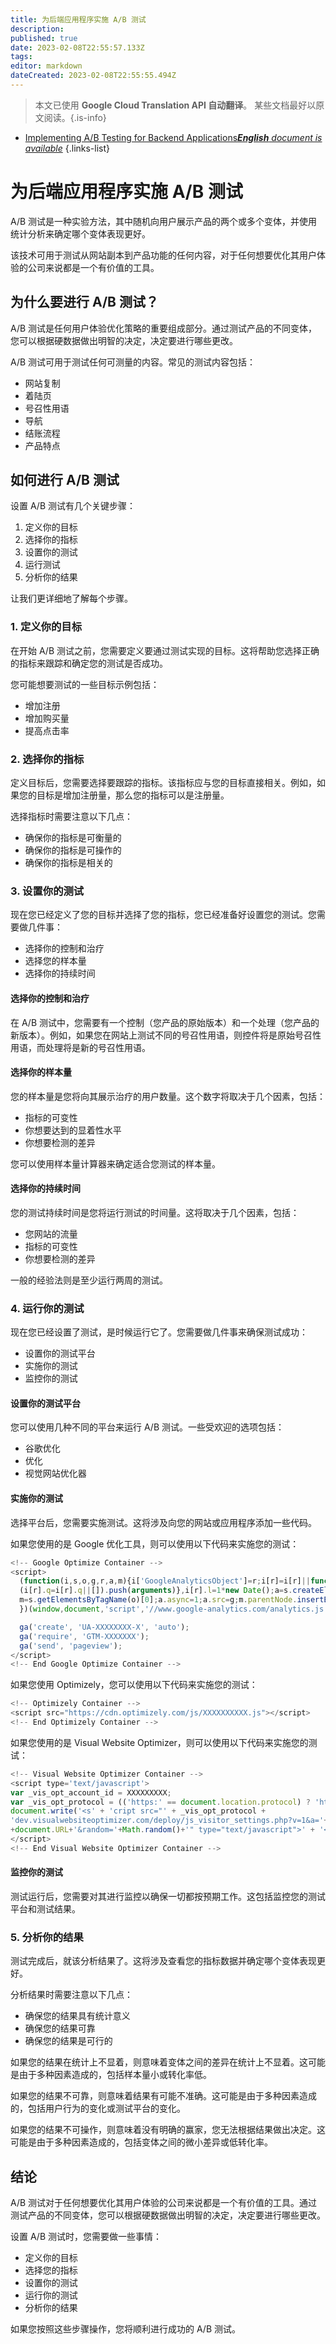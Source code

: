 ```yaml
---
title: 为后端应用程序实施 A/B 测试
description: 
published: true
date: 2023-02-08T22:55:57.133Z
tags: 
editor: markdown
dateCreated: 2023-02-08T22:55:55.494Z
---
```


> 本文已使用 **Google Cloud Translation API 自动翻译**。
某些文档最好以原文阅读。{.is-info}



- [Implementing A/B Testing for Backend Applications***English** document is available*](/en/Knowledge-base/Backend/implementing-ab-testing-for-backend-applications)
{.links-list}


# 为后端应用程序实施 A/B 测试

A/B 测试是一种实验方法，其中随机向用户展示产品的两个或多个变体，并使用统计分析来确定哪个变体表现更好。

该技术可用于测试从网站副本到产品功能的任何内容，对于任何想要优化其用户体验的公司来说都是一个有价值的工具。

## 为什么要进行 A/B 测试？

A/B 测试是任何用户体验优化策略的重要组成部分。通过测试产品的不同变体，您可以根据硬数据做出明智的决定，决定要进行哪些更改。

A/B 测试可用于测试任何可测量的内容。常见的测试内容包括：

- 网站复制
- 着陆页
- 号召性用语
- 导航
- 结账流程
- 产品特点

## 如何进行 A/B 测试

设置 A/B 测试有几个关键步骤：

1. 定义你的目标
2. 选择你的指标
3. 设置你的测试
4. 运行测试
5. 分析你的结果

让我们更详细地了解每个步骤。

### 1. 定义你的目标

在开始 A/B 测试之前，您需要定义要通过测试实现的目标。这将帮助您选择正确的指标来跟踪和确定您的测试是否成功。

您可能想要测试的一些目标示例包括：

- 增加注册
- 增加购买量
- 提高点击率

### 2. 选择你的指标

定义目标后，您需要选择要跟踪的指标。该指标应与您的目标直接相关。例如，如果您的目标是增加注册量，那么您的指标可以是注册量。

选择指标时需要注意以下几点：

- 确保你的指标是可衡量的
- 确保你的指标是可操作的
- 确保你的指标是相关的

### 3. 设置你的测试

现在您已经定义了您的目标并选择了您的指标，您已经准备好设置您的测试。您需要做几件事：

- 选择你的控制和治疗
- 选择您的样本量
- 选择你的持续时间

#### 选择你的控制和治疗

在 A/B 测试中，您需要有一个控制（您产品的原始版本）和一个处理（您产品的新版本）。例如，如果您在网站上测试不同的号召性用语，则控件将是原始号召性用语，而处理将是新的号召性用语。

#### 选择你的样本量

您的样本量是您将向其展示治疗的用户数量。这个数字将取决于几个因素，包括：

- 指标的可变性
- 你想要达到的显着性水平
- 你想要检测的差异

您可以使用样本量计算器来确定适合您测试的样本量。

#### 选择你的持续时间

您的测试持续时间是您将运行测试的时间量。这将取决于几个因素，包括：

- 您网站的流量
- 指标的可变性
- 你想要检测的差异

一般的经验法则是至少运行两周的测试。

### 4. 运行你的测试

现在您已经设置了测试，是时候运行它了。您需要做几件事来确保测试成功：

- 设置你的测试平台
- 实施你的测试
- 监控你的测试

#### 设置你的测试平台

您可以使用几种不同的平台来运行 A/B 测试。一些受欢迎的选项包括：

- 谷歌优化
- 优化
- 视觉网站优化器

#### 实施你的测试

选择平台后，您需要实施测试。这将涉及向您的网站或应用程序添加一些代码。

如果您使用的是 Google 优化工具，则可以使用以下代码来实施您的测试：

```javascript
<!-- Google Optimize Container -->
<script>
  (function(i,s,o,g,r,a,m){i['GoogleAnalyticsObject']=r;i[r]=i[r]||function(){
  (i[r].q=i[r].q||[]).push(arguments)},i[r].l=1*new Date();a=s.createElement(o),
  m=s.getElementsByTagName(o)[0];a.async=1;a.src=g;m.parentNode.insertBefore(a,m)
  })(window,document,'script','//www.google-analytics.com/analytics.js','ga');

  ga('create', 'UA-XXXXXXXX-X', 'auto');
  ga('require', 'GTM-XXXXXXX');
  ga('send', 'pageview');
</script>
<!-- End Google Optimize Container -->
```

如果您使用 Optimizely，您可以使用以下代码来实施您的测试：

```javascript
<!-- Optimizely Container -->
<script src="https://cdn.optimizely.com/js/XXXXXXXXXX.js"></script>
<!-- End Optimizely Container -->
```

如果您使用的是 Visual Website Optimizer，则可以使用以下代码来实施您的测试：

```javascript
<!-- Visual Website Optimizer Container -->
<script type='text/javascript'>
var _vis_opt_account_id = XXXXXXXXX;
var _vis_opt_protocol = (('https:' == document.location.protocol) ? 'https://' : 'http://');
document.write('<s' + 'cript src="' + _vis_opt_protocol + 
'dev.visualwebsiteoptimizer.com/deploy/js_visitor_settings.php?v=1&a='+_vis_opt_account_id+'&url='
+document.URL+'&random='+Math.random()+'" type="text/javascript">' + '<\/s' + 'cript>');
</script>
<!-- End Visual Website Optimizer Container -->
```

#### 监控你的测试

测试运行后，您需要对其进行监控以确保一切都按预期工作。这包括监控您的测试平台和测试结果。

### 5. 分析你的结果

测试完成后，就该分析结果了。这将涉及查看您的指标数据并确定哪个变体表现更好。

分析结果时需要注意以下几点：

- 确保您的结果具有统计意义
- 确保您的结果可靠
- 确保您的结果是可行的

如果您的结果在统计上不显着，则意味着变体之间的差异在统计上不显着。这可能是由于多种因素造成的，包括样本量小或转化率低。

如果您的结果不可靠，则意味着结果有可能不准确。这可能是由于多种因素造成的，包括用户行为的变化或测试平台的变化。

如果您的结果不可操作，则意味着没有明确的赢家，您无法根据结果做出决定。这可能是由于多种因素造成的，包括变体之间的微小差异或低转化率。

## 结论

A/B 测试对于任何想要优化其用户体验的公司来说都是一个有价值的工具。通过测试产品的不同变体，您可以根据硬数据做出明智的决定，决定要进行哪些更改。

设置 A/B 测试时，您需要做一些事情：

- 定义你的目标
- 选择您的指标
- 设置你的测试
- 运行你的测试
- 分析你的结果

如果您按照这些步骤操作，您将顺利进行成功的 A/B 测试。